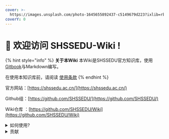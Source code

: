 ```yaml
---
cover: >-
  https://images.unsplash.com/photo-1645655892437-c5149679d223?ixlib=rb-4.0.3&ixid=M3wxMjA3fDB8MHxwaG90by1wYWdlfHx8fGVufDB8fHx8fA%3D%3D&auto=format&fit=crop&w=2532&q=80
coverY: 0
---
```

# 👋 欢迎访问 SHSSEDU-Wiki !

{% hint style="info" %}
**关于本Wiki** 本Wiki是SHSSEDU官方知识库，使用[Gitbook](https://gitbook.com)与Markdown编写。

在使用本知识库前，请阅读 [使用条款](policies/requesting-time-off.md)
{% endhint %}

官方网站：[https://shssedu.ac.cn/](https://shssedu.ac.cn/)

Github组：[https://github.com/SHSSEDU/](https://github.com/SHSSEDU/)

Wiki仓库 ：[https://github.com/SHSSEDU/Wiki](https://github.com/SHSSEDU/Wiki)

<details>

<summary>如何使用?</summary>

你可以在这里搜索寻找你需要的信息。

</details>

<details>

<summary>贡献</summary>

如果您想给本Wiki添加新的内容，请fork本项目 [https://github.com/SHSSEDU/Wiki](https://github.com/SHSSEDU/Wiki)，编辑完毕提交更改请求以供审核。我们将其进行审核。

使用Markdown语法编写  [https://www.runoob.com/markdown/md-tutorial.html](https://www.runoob.com/markdown/md-tutorial.html)

</details>
